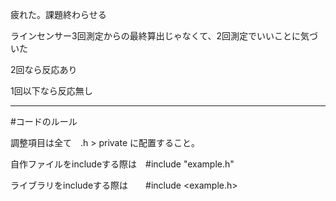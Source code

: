 疲れた。課題終わらせる

ラインセンサー3回測定からの最終算出じゃなくて、2回測定でいいことに気づいた

2回なら反応あり

1回以下なら反応無し

------------------------------------------------------------
#コードのルール


調整項目は全て　.h > private に配置すること。

自作ファイルをincludeする際は　#include "example.h"

ライブラリをincludeする際は　　#include <example.h>
